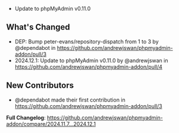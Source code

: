  - Update to phpMyAdmin v0.11.0

## What's Changed
* DEP: Bump peter-evans/repository-dispatch from 1 to 3 by @dependabot in https://github.com/andrewjswan/phpmyadmin-addon/pull/3
* 2024.12.1: Update to phpMyAdmin v0.11.0 by @andrewjswan in https://github.com/andrewjswan/phpmyadmin-addon/pull/4

## New Contributors
* @dependabot made their first contribution in https://github.com/andrewjswan/phpmyadmin-addon/pull/3

**Full Changelog**: https://github.com/andrewjswan/phpmyadmin-addon/compare/2024.11.7...2024.12.1